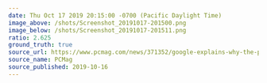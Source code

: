 ```yaml
---
date: Thu Oct 17 2019 20:15:00 -0700 (Pacific Daylight Time)
image_above: /shots/Screenshot_20191017-201500.png
image_below: /shots/Screenshot_20191017-201511.png
ratio: 2.625
ground_truth: true
source_url: https://www.pcmag.com/news/371352/google-explains-why-the-pixel-4-is-not-a-5g-phone
source_name: PCMag
source_published: 2019-10-16
---
```

